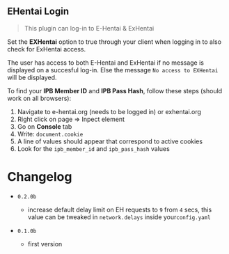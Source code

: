 EHentai Login
----------------------------

> This plugin can log-in to E-Hentai & ExHentai

Set the **EXHentai** option to true through your client when logging in to also check for ExHentai access.

The user has access to both E-Hentai and ExHentai if no message is displayed on a succesful log-in.
Else the message `No access to EXHentai` will be displayed.

To find your **IPB Member ID** and **IPB Pass Hash**, follow these steps (should work on all browsers):
1. Navigate to e-hentai.org (needs to be logged in) or exhentai.org
2. Right click on page => Inpect element
3. Go on **Console** tab
4. Write: `document.cookie`
5. A line of values should appear that correspond to active cookies
6. Look for the `ipb_member_id` and `ipb_pass_hash` values

# Changelog

- `0.2.0b`
    - increase default delay limit on EH requests to `9` from `4` secs, this value can be tweaked in `network.delays` inside your`config.yaml`

- `0.1.0b`
    - first version